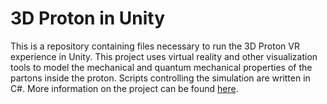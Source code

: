 # 3D Proton in Unity
This is a repository containing files necessary to run the 3D Proton VR experience in Unity. This project uses virtual reality and other visualization tools to model the mechanical and quantum mechanical properties of the partons inside the proton. Scripts controlling the simulation are written in C#. More information on the project can be found [here](https://confluence.its.virginia.edu/display/twist/3D+Proton+in+Unity). 
